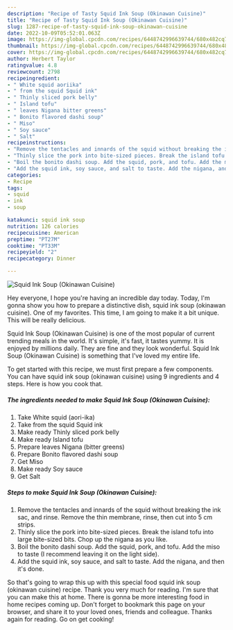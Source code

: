 ```yaml
---
description: "Recipe of Tasty Squid Ink Soup (Okinawan Cuisine)"
title: "Recipe of Tasty Squid Ink Soup (Okinawan Cuisine)"
slug: 1287-recipe-of-tasty-squid-ink-soup-okinawan-cuisine
date: 2022-10-09T05:52:01.063Z
image: https://img-global.cpcdn.com/recipes/6448742996639744/680x482cq70/squid-ink-soup-okinawan-cuisine-recipe-main-photo.jpg
thumbnail: https://img-global.cpcdn.com/recipes/6448742996639744/680x482cq70/squid-ink-soup-okinawan-cuisine-recipe-main-photo.jpg
cover: https://img-global.cpcdn.com/recipes/6448742996639744/680x482cq70/squid-ink-soup-okinawan-cuisine-recipe-main-photo.jpg
author: Herbert Taylor
ratingvalue: 4.8
reviewcount: 2798
recipeingredient:
- " White squid aoriika"
- " from the squid Squid ink"
- " Thinly sliced pork belly"
- " Island tofu"
- " leaves Nigana bitter greens"
- " Bonito flavored dashi soup"
- " Miso"
- " Soy sauce"
- " Salt"
recipeinstructions:
- "Remove the tentacles and innards of the squid without breaking the ink sac, and rinse. Remove the thin membrane, rinse, then cut into 5 cm strips."
- "Thinly slice the pork into bite-sized pieces. Break the island tofu into large bite-sized bits. Chop up the nigana as you like."
- "Boil the bonito dashi soup. Add the squid, pork, and tofu. Add the miso to taste (I recommend leaving it on the light side)."
- "Add the squid ink, soy sauce, and salt to taste. Add the nigana, and then it&#39;s done."
categories:
- Recipe
tags:
- squid
- ink
- soup

katakunci: squid ink soup 
nutrition: 126 calories
recipecuisine: American
preptime: "PT27M"
cooktime: "PT33M"
recipeyield: "2"
recipecategory: Dinner

---
```



![Squid Ink Soup (Okinawan Cuisine)](https://img-global.cpcdn.com/recipes/6448742996639744/680x482cq70/squid-ink-soup-okinawan-cuisine-recipe-main-photo.jpg)

Hey everyone, I hope you're having an incredible day today. Today, I'm gonna show you how to prepare a distinctive dish, squid ink soup (okinawan cuisine). One of my favorites. This time, I am going to make it a bit unique. This will be really delicious.

Squid Ink Soup (Okinawan Cuisine) is one of the most popular of current trending meals in the world. It's simple, it's fast, it tastes yummy. It is enjoyed by millions daily. They are fine and they look wonderful. Squid Ink Soup (Okinawan Cuisine) is something that I've loved my entire life.




To get started with this recipe, we must first prepare a few components. You can have squid ink soup (okinawan cuisine) using 9 ingredients and 4 steps. Here is how you cook that.

<!--inarticleads1-->

##### The ingredients needed to make Squid Ink Soup (Okinawan Cuisine):

1. Take  White squid (aori-ika)
1. Take  from the squid Squid ink
1. Make ready  Thinly sliced pork belly
1. Make ready  Island tofu
1. Prepare  leaves Nigana (bitter greens)
1. Prepare  Bonito flavored dashi soup
1. Get  Miso
1. Make ready  Soy sauce
1. Get  Salt




<!--inarticleads2-->

##### Steps to make Squid Ink Soup (Okinawan Cuisine):

1. Remove the tentacles and innards of the squid without breaking the ink sac, and rinse. Remove the thin membrane, rinse, then cut into 5 cm strips.
1. Thinly slice the pork into bite-sized pieces. Break the island tofu into large bite-sized bits. Chop up the nigana as you like.
1. Boil the bonito dashi soup. Add the squid, pork, and tofu. Add the miso to taste (I recommend leaving it on the light side).
1. Add the squid ink, soy sauce, and salt to taste. Add the nigana, and then it&#39;s done.




So that's going to wrap this up with this special food squid ink soup (okinawan cuisine) recipe. Thank you very much for reading. I'm sure that you can make this at home. There is gonna be more interesting food in home recipes coming up. Don't forget to bookmark this page on your browser, and share it to your loved ones, friends and colleague. Thanks again for reading. Go on get cooking!
